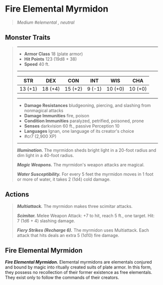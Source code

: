 # Fire Elemental Myrmidon
>*Medium #elemental , neutral*
## Monster Traits
>___
>- **Armor Class** 18 (plate armor)
>- **Hit Points** 123 (19d8 + 38)
>- **Speed** 40 ft.
>___
>|STR|DEX|CON|INT|WIS|CHA|
>|:---:|:---:|:---:|:---:|:---:|:---:|
>|13 (+1)|18 (+4)|15 (+2)|9 (-1)|10 (+0)|10 (+0)|
>___
>- **Damage Resistances** bludgeoning, piercing, and slashing from nonmagical attacks
>- **Damage Immunities** fire, poison
>- **Condition Immunities** paralyzed, petrified, poisoned, prone
>- **Senses** darkvision 60 ft., passive Perception 10
>- **Languages** Ignan, one language of its creator's choice
>- #cr7 (2,900 XP)
>___
>***Illumination.*** The myrmidon sheds bright light in a 20-foot radius and dim light in a 40-foot radius.  
>
>***Magic Weapons.*** The myrmidon's weapon attacks are magical.  
>
>***Water Susceptibility.*** For every 5 feet the myrmidon moves in 1 foot or more of water, it takes 2 (1d4) cold damage.  
>
## Actions
>***Multiattack.*** The myrmidon makes three scimitar attacks.  
>
>***Scimitar.*** Melee Weapon Attack: +7 to hit, reach 5 ft., one target. Hit: 7 (1d6 + 4) slashing damage.  
>
>***Fiery Strikes (Recharge 6).*** The myrmidon uses Multiattack. Each attack that hits deals an extra 5 (1d10) fire damage.
## Fire Elemental Myrmidon
***Fire Elemental Myrmidon.*** Elemental myrmidons are elementals conjured and bound by magic into ritually created suits of plate armor. In this form, they possess no recollection of their former existence as free elementals. They exist only to follow the commands of their creators.